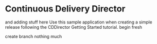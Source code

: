 # Continuous Delivery Director
and adding stuff here
Use this sample application when creating a simple release following the CDDirector Getting Started tutorial.
begin fresh

create branch
nothing much


